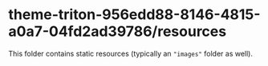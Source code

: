 # theme-triton-956edd88-8146-4815-a0a7-04fd2ad39786/resources

This folder contains static resources (typically an `"images"` folder as well).
